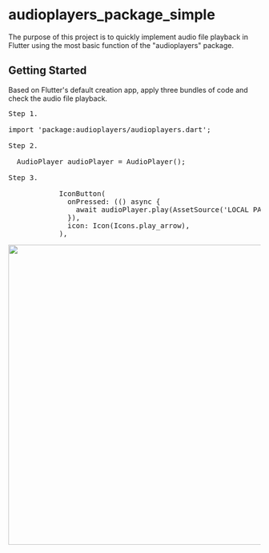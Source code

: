 # audioplayers_package_simple

The purpose of this project is to quickly implement audio file playback in Flutter using the most basic function of the "audioplayers" package.

## Getting Started

Based on Flutter's default creation app, apply three bundles of code and check the audio file playback.</br>
<pre>
Step 1.</br>
import 'package:audioplayers/audioplayers.dart';

Step 2.</br>
  AudioPlayer audioPlayer = AudioPlayer();

Step 3.</br>
            IconButton(
              onPressed: (() async {
                await audioPlayer.play(AssetSource('LOCAL PATH'));
              }),
              icon: Icon(Icons.play_arrow),
            ),
</pre>

<img height="600" src="https://user-images.githubusercontent.com/111336041/201357534-f8bdfdb1-147e-4b5a-97dd-2576d9889e33.gif"/>
